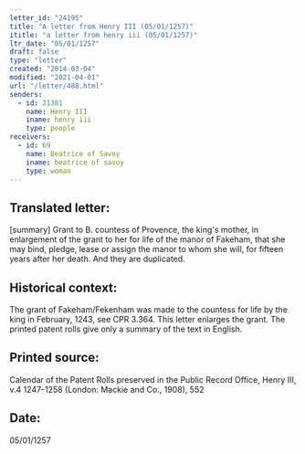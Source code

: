 ```yaml
---
letter_id: "24195"
title: "A letter from Henry III (05/01/1257)"
ititle: "a letter from henry iii (05/01/1257)"
ltr_date: "05/01/1257"
draft: false
type: "letter"
created: "2014-03-04"
modified: "2021-04-01"
url: "/letter/488.html"
senders:
  - id: 21381
    name: Henry III
    iname: henry iii
    type: people
receivers:
  - id: 69
    name: Beatrice of Savoy
    iname: beatrice of savoy
    type: woman
---
```

<h2> Translated letter:</h2>[summary]  Grant to B. countess of Provence, the king's mother, in enlargement of the grant to her for life of the manor of Fakeham, that she may bind, pledge, lease or assign the manor to whom she will, for fifteen years after her death.
And they are duplicated.
<h2 class="mt-4"> Historical context:</h2>The grant of Fakeham/Fekenham was made to the countess for life by the king in February, 1243, see CPR 3.364.  This letter enlarges the grant.  The printed patent rolls give only a summary of the text in English.
<h2 class="mt-4"> Printed source:</h2>Calendar of the Patent Rolls preserved in the Public Record Office, Henry III, v.4 1247-1258 (London:  Mackie and Co., 1908), 552
<h2 class="mt-4"> Date:</h2>05/01/1257